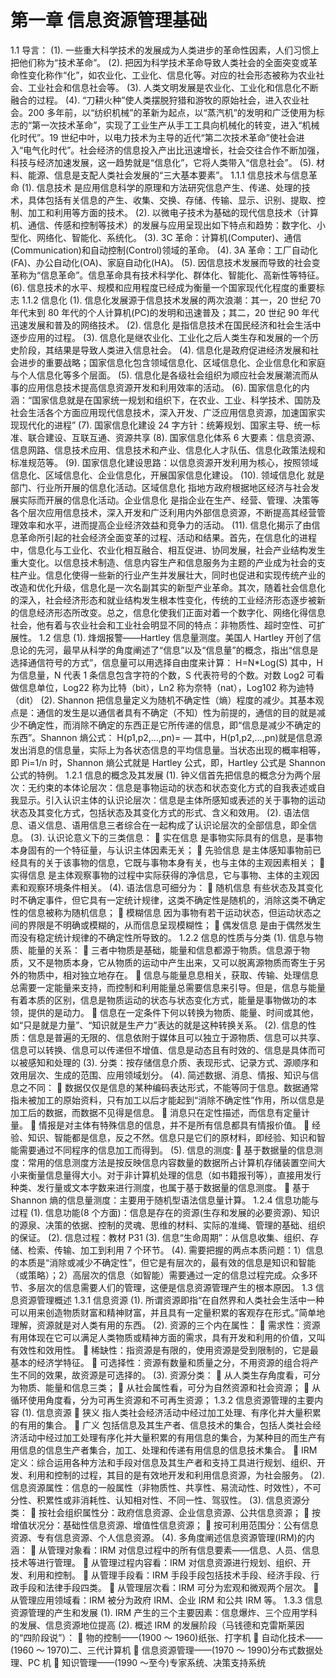 # 第一章 信息资源管理基础

1.1 导言：
(1). 一些重大科学技术的发展成为人类进步的革命性因素，人们习惯上把他们称为“技术革命”。
(2). 把因为科学技术革命导致人类社会的全面突变或革命性变化称作“化”，如农业化、工业化、信息化等。对应的社会形态被称为农业社会、工业社会和信息社会等。
(3). 人类文明发展是农业化、工业化和信息化不断融合的过程。
(4). “刀耕火种”使人类摆脱狩猎和游牧的原始社会，进入农业社会。200 多年前，以“纺织机械”的革新为起点，以“蒸汽机”的发明和广泛使用为标志的“第一次技术革命”，实现了工业生产从手工工具向机械化的转变，进入“机械化时代”。19 世纪中叶，以电力技术为主导的近代“第二次技术革命”使社会进入“电气化时代”。社会经济的信息投入产出比迅速增长，社会交往合作不断加强，科技与经济加速发展，这一趋势就是“信息化”，它将人类带入“信息社会”。
(5). 材料、能源、信息是支配人类社会发展的“三大基本要素”。
1.1.1 信息技术与信息革命
(1). 信息技术 是应用信息科学的原理和方法研究信息产生、传递、处理的技术，具体包括有关信息的产生、收集、交换、存储、传输、显示、识别、提取、控制、加工和利用等方面的技术。
(2). 以微电子技术为基础的现代信息技术（计算机、通信、传感和控制等技术）的发展与应用呈现出如下特点和趋势：数字化、小型化、网络化、智能化、系统化。
(3). 3C 革命：计算机(Computer)、通信(Communication)和自动控制(Control)领域的革命。
(4). 3A 革命：工厂自动化(FA)、办公自动化(OA)、家庭自动化(HA)。
(5). 因信息技术发展而导致的社会变革称为“信息革命”。信息革命具有技术科学化、群体化、智能化、高新性等特征。
(6). 信息技术的水平、规模和应用程度已经成为衡量一个国家现代化程度的重要标志
1.1.2 信息化
(1). 信息化发展源于信息技术发展的两次浪潮：其一，20 世纪 70 年代末到 80 年代的个人计算机(PC)的发明和迅速普及；其二，20 世纪 90 年代迅速发展和普及的网络技术。
(2). 信息化 是指信息技术在国民经济和社会生活中逐步应用的过程。
(3). 信息化是继农业化、工业化之后人类生存和发展的一个历史阶段，其结果是导致人类进入信息社会。
(4). 信息化是政府促进经济发展和社会进步的重要战略；国家信息化包含领域信息化、区域信息化、企业信息化和家庭与个人信息化等多个层面。
(5). 信息化是各级社会组织为顺应社会发展潮流而从事的应用信息技术提高信息资源开发和利用效率的活动。
(6). 国家信息化的内涵：“国家信息就是在国家统一规划和组织下，在农业、工业、科学技术、国防及社会生活各个方面应用现代信息技术，深入开发、广泛应用信息资源，加速国家实现现代化的进程”
(7). 国家信息化建设 24 字方针：统筹规划、国家主导、统一标准、联合建设、互联互通、资源共享
(8). 国家信息化体系 6 大要素：信息资源、信息网路、信息技术应用、信息技术和产业、信息化人才队伍、信息化政策法规和标准规范等。
(9). 国家信息化建设思路：以信息资源开发利用为核心，按照领域信息化、区域信息化、企业信息化，开展国家信息化建设。
(10). 领域信息化 就是部门、行业所开展的信息化活动。区域信息化 指地方政府根据地区经济与社会发展实际而开展的信息化活动。企业信息化 是指企业在生产、经营、管理、决策等各个层次应用信息技术，深入开发和广泛利用内外部信息资源，不断提高其经营管理效率和水平，进而提高企业经济效益和竞争力的活动。
(11). 信息化揭示了由信息革命所引起的社会经济全面变革的过程、活动和结果。首先，在信息化的进程中，信息化与工业化、农业化相互融合、相互促进、协同发展，社会产业结构发生重大变化。以信息技术制造、信息内容生产和信息服务为主题的产业成为社会的支柱产业。信息化使得一些新的行业产生并发展壮大，同时也促进和实现传统产业的改造和优化升级，信息化是一次名副其实的新型产业革命。其次，随着社会信息化的深入，社会经济形态和就业结构发生根本性变化，传统的工业经济形态逐步被新的信息经济形态所改变。总之，信息化使我们正面对着一个数字化、网络化得信息社会，他有着与农业社会和工业社会明显不同的特点：非物质性、超时空性、可扩展性。
1.2 信息
(1). 烽烟报警——Hartley 信息量测度。美国人 Hartley 开创了信息论的先河，最早从科学的角度阐述了“信息”以及“信息量”的概念，指出“信息是选择通信符号的方式”，信息量可以用选择自由度来计算：
H=N\*Log(S)
其中，H 为信息量，N 代表 1 条信息包含字符的个数，S 代表符号的个数。对数 Log2 可看做信息单位，Log22 称为比特（bit），Ln2 称为奈特（nat），Log102 称为迪特（dit）
(2). Shannon 把信息量定义为随机不确定性（熵）程度的减少。其基本观点是：通信的发生是以通信者具有不确定（不知）性为前提的，通信的目的就是减少不确定性，而消除不确定的东西正是它所传递的信息，即“信息是减少不确定的东西”。Shannon 熵公式：
H(p1,p2,…,pn)= —
其中，H(p1,p2,…,pn)就是信息源发出消息的信息量，实际上为各状态信息的平均信息量。当状态出现的概率相等，即 Pi=1/n 时，Shannon 熵公式就是 Hartley 公式，即，Hartley 公式是 Shannon 公式的特例。
1.2.1 信息的概念及其发展
(1). 钟义信首先把信息的概念分为两个层次：无约束的本体论层次：信息是事物运动的状态和状态变化方式的自我表述或自我显示。引入认识主体的认识论层次：信息是主体所感知或表述的关于事物的运动状态及其变化方式，包括状态及其变化方式的形式、含义和效用。
(2). 语法信息、语义信息、语用信息三者综合在一起构成了认识论层次的全部信息，即全信息。
(3). 认识论意义下的三类信息：
 实在信息 是事物实际具有的信息，是事物本身固有的一个特征量，与认识主体因素无关；
 先验信息 是主体感知事物前已经具有的关于该事物的信息，它既与事物本身有关，也与主体的主观因素相关；
 实得信息 是主体观察事物的过程中实际获得的净信息，它与事物、主体的主观因素和观察环境条件相关。
(4). 语法信息可细分为：
 随机信息 有些状态及其变化时不确定事件，但它具有一定统计规律，这类不确定性是随机的，消除这类不确定性的信息被称为随机信息；
 模糊信息 因为事物有若干运动状态，但运动状态之间的界限是不明确或模糊的，从而信息呈现模糊性；
 偶发信息 是由于偶然发生而没有稳定统计规律的不确定性所导致的。
1.2.2 信息的性质与分类
(1). 信息与物质、能量的关系：
 三者中物质是基础，能量和信息都源于物质。信息源于物质，又不是物质本身，它从物质的运动中产生出来，又可以脱离源物质而寄生于另外的物质中，相对独立地存在。
 信息与能量息息相关，获取、传输、处理信息总需要一定能量来支持，而控制和利用能量总需要信息来引导。但是，信息与能量有着本质的区别，信息是物质运动的状态与状态变化方式，能量是事物做功的本领，提供的是动力。
 信息在一定条件下何以转换为物质、能量、时间或其他，如“只是就是力量”、“知识就是生产力”表达的就是这种转换关系。
(2). 信息的性质：信息是普遍的无限的、信息依附于媒体且可以独立于源物质、信息可以共享、信息可以转换、信息可以传递但不增值、信息是动态且有时效的、信息是具体而可以被感知和处理的
(3). 分类：按存储信息介质、表现形式、记录方式、源顺序和效用层次、生成的范围、应用领域划分。
(4). 简述数据、消息、情报、知识与信息之不同：
 数据仅仅是信息的某种编码表达形式，不能等同于信息。数据通常指未被加工的原始资料，只有加工以后才能起到“消除不确定性”作用，所以信息是加工后的数据，而数据不见得是信息。
 消息只在定性描述，而信息有定量计量。
 情报是对主体有特殊信息的信息，并不是所有信息都具有情报价值。
 经验、知识、智能都是信息，反之不然。信息只是它们的原材料，即经验、知识和智能需要通过不同程序的信息加工而得到。
(5). 信息的测度:
 基于数据量的信息测度：常用的信息测度方法是按反映信息内容数量的数据所占计算机存储装置空间大小来衡量信息量得大小。对于非计算机处理的信息（如书籍报刊等），直接用发行种类、发行量或文本字数来进行测度，也属于基于数据量的信息测度。
 基于 Shannon 熵的信息量测度：主要用于随机型语法信息量计算。
1.2.4 信息功能与过程
(1). 信息功能(8 个方面)：信息是存在的资源(生存和发展的必要资源)、知识的源泉、决策的依据、控制的灵魂、思维的材料、实际的准绳、管理的基础、组织的保证。
(2). 信息过程：教材 P31
(3). 信息“生命周期”：从信息收集、组织、存储、检索、传输、加工到利用 7 个环节。
(4). 需要把握的两点本质问题：1）信息的本质是“消除或减少不确定性”，但它是有层次的，最有效的信息是知识和智能（或策略）；2）高层次的信息（如智能）需要通过一定的信息过程完成。众多环节、多层次的信息需要人们的管理，这便是信息资源管理产生的根本原因。
1.3 信息资源管理概述
1.3.1 信息资源
(1). 所谓资源即指“在自然界和人类社会生活中一种可以用来创造物质财富和精神财富，并且具有一定量积累的客观存在形式。”简单地理解，资源就是对人类有用的东西。
(2). 资源的三个内在属性：
 需求性：资源有用体现在它可以满足人类物质或精神方面的需求，具有开发和利用的价值，又叫有效性和效用性。
 稀缺性：指资源是有限的，使用资源是受到限制的，它是最基本的经济学特征。
 可选择性：资源有数量和质量之分，不用资源的组合将产生不同的效果，故资源是可选择的。
(3). 资源分类：
 从人类生存角度看，可分为物质、能量和信息三类；
 从社会属性看，可分为自然资源和社会资源；
 从循环使用角度看，分为可再生资源和不可再生资源；
1.3.2 信息资源管理的主要内容
(1). 信息资源
 狭义 指人类社会经济活动中经过加工处理、有序化并大量积累的有用的集合。
 广义 包括信息及其生产者、信息技术的集合，包括人类社会经济活动中经过加工处理有序化并大量积累的有用信息的集合，为某种目的而生产有用信息的信息生产者集合，加工、处理和传递有用信息的信息技术集合。
 IRM 定义：综合运用各种方法和手段对信息及其生产者和支持工具进行规划、组织、开发、利用和控制的过程，其目的是有效地开发和利用信息资源，为社会服务。
(2). 信息资源属性：信息的一般属性（非物质性、共享性、易流动性、时效性），不可分性、积累性或非消耗性、认知相对性、不同一性、驾驭性。
(3). 信息资源分类：
 按社会组织属性分：政府信息资源、企业信息资源、公共信息资源；
 按增值状况分：基础性信息资源、增值性信息资源；
 按可利用范围分：公有信息资源、专有信息资源、个人信息资源。
(4). 多角度阐述信息资源管理(IRM)的内涵：
 从管理对象看：IRM 对信息过程中的所有信息要素——信息、人员、信息技术等进行管理。
 从管理过程内容看：IRM 对信息资源进行规划、组织、开发、利用和控制。
 从管理手段看：IRM 手段手段包括技术手段、经济手段、行政手段和法律手段四类。
 从管理层次看：IRM 可分为宏观和微观两个层次。
 从管理应用领域看：IRM 被分为政府 IRM、企业 IRM 和公共 IRM 等。
1.3.3 信息资源管理的产生和发展
(1). IRM 产生的三个主要因素：信息爆炸、三个应用学科的发展、信息资源地位提高
(2). 概述 IRM 的发展阶段（马钱德和克雷斯莱因的“四阶段说”）：
 物的控制——(1900 ～ 1960)纸张、打字机
 自动化技术——(1960 ～ 1970)二、三代计算机
 信息资源管理——(1970 ～ 1990)分布式数据处理、PC 机
 知识管理——(1990 ～至今)专家系统、决策支持系统
